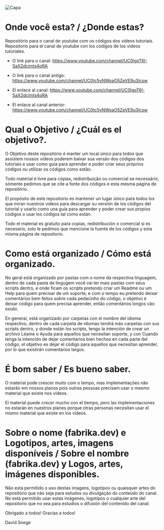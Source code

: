 ![Capa](http://davidsnege.com/wp-content/uploads/2019/10/1.png)

# Onde você esta? / ¿Donde estas?

Repositório para o canal de youtube com os códigos dos vídeos tutoriais.
Repositorio para el canal de youtube con los códigos de los videos tutoriales.
- O link para o canal: https://www.youtube.com/channel/UC0lgoT6I-SaX2dcimts4qRA
- O link para o canal antigo: https://www.youtube.com/channel/UC0tc5yNWoaO5ZeVE9u3Icsw

- El enlace al canal: https://www.youtube.com/channel/UC0lgoT6I-SaX2dcimts4qRA
- El enlace al canal anterior: https://www.youtube.com/channel/UC0tc5yNWoaO5ZeVE9u3Icsw

# Qual o Objetivo / ¿Cuál es el objetivo?.

O Objetivo deste repositório é manter um local único para todos que assistem nossos vídeos poderem baixar sua versão dos códigos dos tutoriais e usar como guia para aprender e poder criar seus próprios códigos ou utilizar os códigos como estão.

Todo material é livre para cópias, redistribuição ou comercial se necessário, sómente pedimos que se cite a fonte dos códigos e esta mesma página de repositório.

El propósito de este repositorio es mantener un lugar único para todos los que miran nuestros videos para descargar su versión de los códigos del tutorial y usarlo como una guía para aprender y poder crear sus propios códigos o usar los códigos tal como están.

Todo el material es gratuito para copias, redistribución o comercial si es necesario, solo le pedimos que mencione la fuente de los códigos y esta misma página de repositorio.

# Como está organizado / Cómo está organizado.

No geral está organizado por pastas com o nome da respectiva linguagem, dentro de cada pasta de lingugem você vai ter mais pastas com seus scripts dentro, e onde ficam os scripts pretendo criar um Readme ou um Help para quem precisar de um suporte, e com o tempo eu pretendo deixar comentários bem feitos sobre cada pedacinho do código, o objetivo é deixar código para quem precisa aprender, então comentários longos vão existir.

En general, está organizado por carpetas con el nombre del idioma respectivo, dentro de cada carpeta de idiomas tendrá más carpetas con sus scripts dentro, y donde están los scripts, tengo la intención de crear un archivo Léame o Ayuda para aquellos que necesitan soporte, y con Cuando tenga la intención de dejar comentarios bien hechos en cada parte del código, el objetivo es dejar el código para aquellos que necesitan aprender, por lo que existirán comentarios largos.

# É bom saber / Es bueno saber.

O material pode crescer muito com o tempo, mas implementações não estarão em nossos planos pois outras pessoas precisam usar o mesmo material que existe nos vídeos.

El material puede crecer mucho con el tiempo, pero las implementaciones no estarán en nuestros planes porque otras personas necesitan usar el mismo material que existe en los videos.

# Sobre o nome (fabrika.dev) e Logotipos, artes, imagens disponíveis / Sobre el nombre (fabrika.dev) y Logos, artes, imágenes disponibles.

Não esta permitido o uso destas imagens, logotipos ou quaisquer artes do repositório que não seja para estudos ou divulgação do conteúdo do canal.
No está permitido usar estas imágenes, logotipos o cualquier arte del repositorio que no sea para estudios o difusión del contenido del canal.

Obrigado a todos!
Gracias a todos!

David Snege






